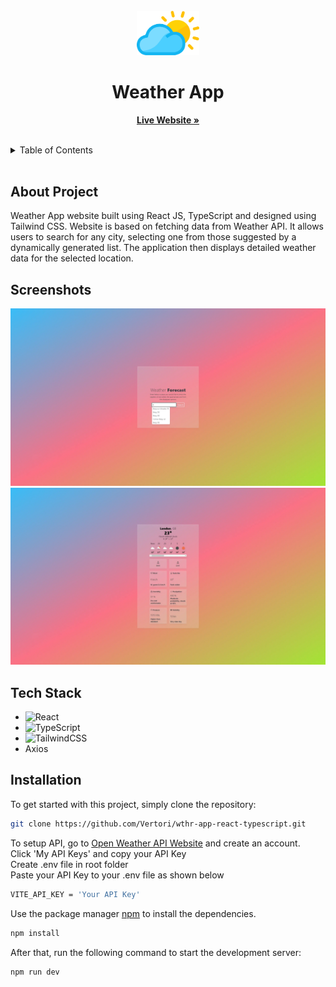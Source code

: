 <br/>
<div align="center">
  <a href="">
    <img src="readmeAssets/weatherLogo.webp" width="100" alt="Logo">
  </a>

  <h1 align="center">Weather App</h1>

  <p align="center">
    <a href="https://weather-app-react-ts-rf.netlify.app/" target="_blank"><strong>Live Website »</strong></a>
    <br/>
    <br/>
  </p>
</div>

<details>
  <summary>Table of Contents</summary>
  <ol>
    <li>
      <a href="#about-project">About Project</a>
    </li>
    <li>
      <a href="#screenshots">Screenshots</a>
    </li>
    <li><a href="#tech-stack">Tech Stack</a></li>
    <li>
      <a href="#installation">Installation</a>
    </li>
  </ol>
</details>
 <br />

## About Project

Weather App website built using React JS, TypeScript and designed using Tailwind CSS. Website is based on fetching data from Weather API. It allows users to search for any city, selecting one from those suggested by a dynamically generated list. The application then displays detailed weather data for the selected location.

## Screenshots

<img src="readmeAssets/weather1.webp"/>
<img src="readmeAssets/weather2.webp"/>

## Tech Stack

- ![React](https://img.shields.io/badge/react-%2320232a.svg?style=for-the-badge&logo=react&logoColor=%2361DAFB)
- ![TypeScript](https://img.shields.io/badge/typescript-%23007ACC.svg?style=for-the-badge&logo=typescript&logoColor=white)
- ![TailwindCSS](https://img.shields.io/badge/tailwindcss-%2338B2AC.svg?style=for-the-badge&logo=tailwind-css&logoColor=white)
- Axios

## Installation

To get started with this project, simply clone the repository:

```bash
git clone https://github.com/Vertori/wthr-app-react-typescript.git
```

To setup API, go to [Open Weather API Website](https://openweathermap.org/api) and create an account.<br/>
Click 'My API Keys' and copy your API Key<br/>
Create .env file in root folder<br/>
Paste your API Key to your .env file as shown below

```bash
VITE_API_KEY = 'Your API Key'
```

Use the package manager [npm](https://www.npmjs.com/) to install the dependencies.

```bash
npm install
```

After that, run the following command to start the development server:

```bash
npm run dev
```
